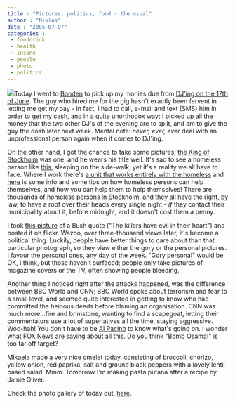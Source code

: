 ```yaml
---
title : "Pictures, politics, food - the usual"
author : "Niklas"
date : "2005-07-07"
categories : 
 - fooddrink
 - health
 - insane
 - people
 - photo
 - politics
---
```


[![](https://niklasblog.com/wp-content/2005-07-07-pile.jpg)](https://niklasblog.com/bilder/2005-07-07)Today I went to [Bonden](http://www.bondenbar.nu/bar.html) to pick up my monies due from [DJ'ing on the 17th of June](https://niklasblog.com/?p=662). The guy who hired me for the gig hasn't exactly been fervent in letting me get my pay - in fact, I had to call, e-mail and text (SMS) him in order to get my cash, and in a quite unorthodox way; I picked up all the money that the two other DJ's of the evening are to split, and am to give the guy the dosh later next week. Mental note: _never, ever, ever_ deal with an unprofessional person again when it comes to DJ'ing.

On the other hand, I got the chance to take some pictures; [the King of Stockholm](http://www.flickr.com/photos/pivic/24309845) was one, and he wears his title well. It's sad to see a homeless person like [this](http://www.flickr.com/photos/pivic/24322854), sleeping on the side-walk, yet it's a reality we all have to face. Where I work there's [a unit that works entirely with the homeless](http://www.stockholm.se/templates/template_121.asp_Q_mainframe_E_template_120.asp_Q_number_E_59126_A_category_E_320_A_cat1_E_163_A_cat2_E_394_A_cat3_E_13123_A_cat4_E_13079_A_c_E_13123_A_name_E_Enheten+f%F6r+heml%F6sa) and [here](http://www.stockholm.se/templates/template_120.asp_Q_number_E_1191_A_category_E_320_A_cat1_E_163_A_cat2_E_394_A_cat3_E_13123_A_c_E_394_A_name_E_Heml%F6sa) is some info and some tips on how homeless persons can help themselves, and how you can help them to help themselves! There are thousands of homeless persons in Stockholm, and they all have the right, by law, to have a roof over their heads every single night - _if_ they contact their municipality about it, before midnight, and it doesn't cost them a penny.

I took [this picture](http://www.flickr.com/photos/pivic/24255117) of a Bush quote ("The killers have evil in their heart") and posted it on flickr. Wazoo, over three-thousand views later, it's become a political thing. Luckily, people have better things to care about than that particular photograph, so they view either the gory or the personal pictures. I favour the personal ones, any day of the week. "Gory personal" would be OK, I think, but those haven't surfaced; people only take pictures of magazine covers or the TV, often showing people bleeding.

Another thing I noticed right after the attacks happened, was the difference between BBC World and CNN; BBC World spoke about terrorism and fear to a small level, and seemed quite interested in getting to know who had committed the heinous deeds before blaming an organisation. CNN was much more...fire and brimstone, wanting to find a scapegoat, letting their commentators use a lot of superlatives all the time, staying aggressive. Woo-hah! You don't have to be [Al Pacino](http://images.art.com/images/products/regular/10103000/10103257.jpg) to know what's going on. I wonder what FOX News are saying about all this. Do you think "Bomb Osama!" is too far off target?

Mikaela made a very nice omelet today, consisting of broccoli, chorizo, yellow onion, red paprika, salt and ground black peppers with a lovely lentil-based salad. Mmm. Tomorrow I'm making pasta putana after a recipe by Jamie Oliver.

Check the photo gallery of today out, [here](https://niklasblog.com/bilder/2005-07-07).
